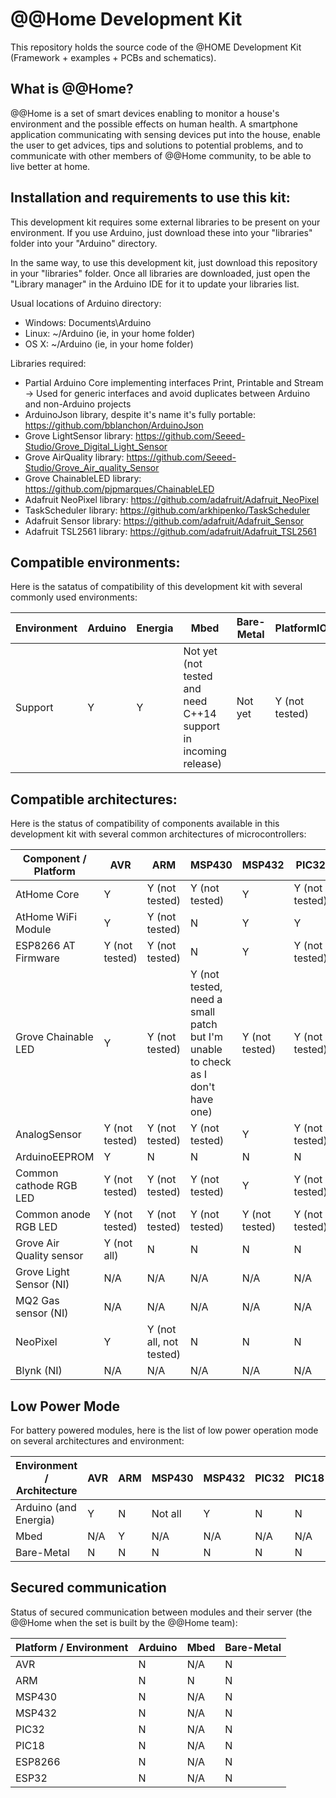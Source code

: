 # @@Home Development Kit

This repository holds the source code of the @HOME Development Kit (Framework + examples + PCBs and schematics).

## What is @@Home?

@@Home is a set of smart devices enabling to monitor a house's environment and the possible effects on human health. A smartphone application communicating with sensing devices put into the house, enable the user to get advices, tips and solutions to potential problems, and to communicate with other members of @@Home community, to be able to live better at home.

## Installation and requirements to use this kit:

This development kit requires some external libraries to be present on your environment. If you use Arduino, just download these into your "libraries" folder into your "Arduino" directory.

In the same way, to use this development kit, just download this repository in your "libraries" folder. Once all libraries are downloaded, just open the "Library manager" in the Arduino IDE for it to update your libraries list.

Usual locations of Arduino directory:
- Windows: Documents\Arduino
- Linux: ~/Arduino (ie, in your home folder)
- OS X: ~/Arduino (ie, in your home folder)

Libraries required:
- Partial Arduino Core implementing interfaces Print, Printable and Stream -> Used for generic interfaces and avoid duplicates between Arduino and non-Arduino projects
- ArduinoJson library, despite it's name it's fully portable: https://github.com/bblanchon/ArduinoJson
- Grove LightSensor library: https://github.com/Seeed-Studio/Grove_Digital_Light_Sensor
- Grove AirQuality library: https://github.com/Seeed-Studio/Grove_Air_quality_Sensor
- Grove ChainableLED library: https://github.com/pjpmarques/ChainableLED
- Adafruit NeoPixel library: https://github.com/adafruit/Adafruit_NeoPixel
- TaskScheduler library: https://github.com/arkhipenko/TaskScheduler
- Adafruit Sensor library: https://github.com/adafruit/Adafruit_Sensor
- Adafruit TSL2561 library: https://github.com/adafruit/Adafruit_TSL2561

## Compatible environments:

Here is the satatus of compatibility of this development kit with several commonly used environments:

| Environment | Arduino | Energia | Mbed                                                            | Bare-Metal | PlatformIO     |
|-------------|---------|---------|-----------------------------------------------------------------|------------|----------------|
| Support     | Y       | Y       | Not yet (not tested and need C++14 support in incoming release) | Not yet    | Y (not tested) |

## Compatible architectures:

Here is the status of compatibility of components available in this development kit with several common architectures of microcontrollers:

| Component / Platform     | AVR            | ARM                      | MSP430                                                                         | MSP432         | PIC32          | PIC18 | ESP8266 | ESP32 |
|--------------------------|----------------|--------------------------|--------------------------------------------------------------------------------|----------------|----------------|-------|---------|-------|
| AtHome Core             | Y              | Y (not tested)           | Y (not tested)                                                                 | Y              | Y (not tested) | ?     | ?       | ?     |
| AtHome WiFi Module      | Y              | Y (not tested)           | N                                                                              | Y              | Y              | ?     | ?       | ?     |
| ESP8266 AT Firmware      | Y (not tested) | Y (not tested)           | N                                                                              | Y              | Y (not tested) | ?     | ?       | ?     |
| Grove Chainable LED      | Y              | Y (not tested)           | Y (not tested, need a small patch but I'm unable to check as I don't have one) | Y (not tested) | Y (not tested) | ?     | ?       | ?     |
| AnalogSensor             | Y (not tested) | Y (not tested)           | Y (not tested)                                                                 | Y              | Y (not tested) | ?     | ?       | ?     |
| ArduinoEEPROM            | Y              | N                        | N                                                                              | N              | N              | ?     | ?       | ?     |
| Common cathode RGB LED   | Y (not tested) | Y (not tested)           | Y (not tested)                                                                 | Y              | Y (not tested) | ?     | ?       | ?     |
| Common anode RGB LED     | Y (not tested) | Y (not tested)           | Y (not tested)                                                                 | Y (not tested) | Y (not tested) | ?     | ?       | ?     |
| Grove Air Quality sensor | Y (not all)    | N                        | N                                                                              | N              | N              | ?     | ?       | ?     |
| Grove Light Sensor (NI)  | N/A            | N/A                      | N/A                                                                            | N/A            | N/A            | N/A   | N/A     | N/A   |
| MQ2 Gas sensor (NI)      | N/A            | N/A                      | N/A                                                                            | N/A            | N/A            | N/A   | N/A     | N/A   |
| NeoPixel                 | Y              | Y (not all, not tested)  | N                                                                              | N              | N              | ?     | ?       | ?     |
| Blynk (NI)               | N/A            | N/A                      | N/A                                                                            | N/A            | N/A            | N/A   | N/A     | N/A   |

## Low Power Mode

For battery powered modules, here is the list of low power operation mode on several architectures and environment:

| Environment / Architecture | AVR | ARM | MSP430  | MSP432 | PIC32 | PIC18 | ESP8266 | ESP32 |
|----------------------------|-----|-----|---------|--------|-------|-------|---------|-------|
| Arduino (and Energia)      | Y   | N   | Not all | Y      | N     | N     | N       | N     |
| Mbed                       | N/A | Y   | N/A     | N/A    | N/A   | N/A   | N/A     | N/A   |
| Bare-Metal                 | N   | N   | N       | N      | N     | N     | N       | N     |

## Secured communication

Status of secured communication between modules and their server (the @@Home when the set is built by the @@Home team):

| Platform / Environment | Arduino | Mbed | Bare-Metal |
|------------------------|---------|------|------------|
| AVR                    | N       | N/A  | N          |
| ARM                    | N       | N    | N          |
| MSP430                 | N       | N/A  | N          |
| MSP432                 | N       | N/A  | N          |
| PIC32                  | N       | N/A  | N          |
| PIC18                  | N       | N/A  | N          |
| ESP8266                | N       | N/A  | N          |
| ESP32                  | N       | N/A  | N          |
